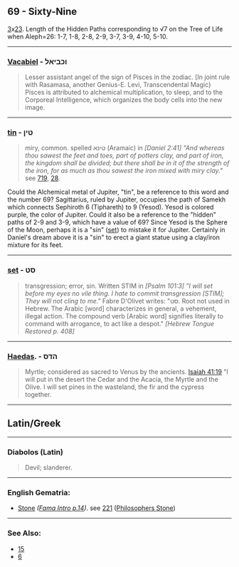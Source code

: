 ## 69 - Sixty-Nine
[3](3)x[23](23). Length of the Hidden Paths corresponding to √7 on the Tree of Life when Aleph=26: 1-7, 1-8, 2-8, 2-9, 3-7, 3-9, 4-10, 5-10.

---

### [Vacabiel](/keys/VKBIAL) - וכביאל
> Lesser assistant angel of the sign of Pisces in the zodiac. [In joint rule with Rasamasa, another Genius-E. Levi, Transcendental Magic} Pisces is attributed to alchemical multiplication, to sleep, and to the Corporeal Intelligence, which organizes the body cells into the new image.

---

### [tin](/keys/TIN) - טין
> miry, common. spelled טינא (Aramaic) in *[Daniel 2:41] "And whereas thou sawest the feet and toes, part of potters clay, and part of iron, the kingdom shall be divided; but there shall be in it of the strength of the iron, for as much as thou sawest the iron mixed with miry clay."* see [719](719), [28](28).

Could the Alchemical metal of Jupiter, "tin", be a reference to this word and the number 69? Sagittarius, ruled by Jupiter, occupies the path of Samekh which connects Sephiroth 6 (Tiphareth) to 9 (Yesod). Yesod is colored purple, the color of Jupiter. Could it also be a reference to the "hidden" paths of 2-9 and 3-9, which have a value of 69? Since Yesod is the Sphere of the Moon, perhaps it is a "sin" ([set](/keys/ST)) to mistake it for Jupiter. Certainly in Daniel's dream above it is a "sin" to erect a giant statue using a clay/iron mixture for its feet.

---

### [set](/keys/ST) - סט
> transgression; error, sin. Written STIM in *[Psalm 101:3] "I will set before my eyes no vile thing. I hate to commit transgression [STIM]; They will not cling to me."* Fabre D'Olivet writes: "סט. Root not used in Hebrew. The Arabic [word] characterizes in general, a vehement, illegal action. The compound verb [Arabic word] signifies literally to command with arrogance, to act like a despot." *[Hebrew Tongue Restored p. 408]*

---

### [Haedas](/keys/HDS). - הדס
> Myrtle; considered as sacred to Venus by the ancients. [Isaiah 41:19](http://biblehub.com/isaiah/41-19.htm) "I will put in the desert the Cedar and the Acacia, the Myrtle and the Olive. I will set pines in the wasteland, the fir and the cypress together.

---

## Latin/Greek

---

### Diabolos (Latin)
> Devil; slanderer.

---

### English Gematria:

- [Stone](/english?word=Stone) *([Fama Intro p.14](https://archive.org/stream/fameconfessionof00vaug#page/n14))*. see [221](221) ([Philosophers Stone](/english?word=Philosophers+Stone))

---

### See Also:

- [15](15)
- [6](6)
